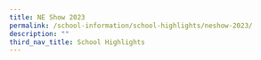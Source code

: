```yaml
---
title: NE Show 2023
permalink: /school-information/school-highlights/neshow-2023/
description: ""
third_nav_title: School Highlights
---
```

